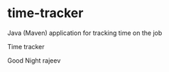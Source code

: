 # time-tracker
Java (Maven) application for tracking time on the job

Time tracker

Good Night rajeev
